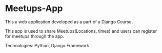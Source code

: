 # Meetups-App

This a web application developed as a part of a Django Course. 

This app is used to share Meetups(Locations, times) and users can register for meetups through the app. 

Technologies: Python, Django Framework 

